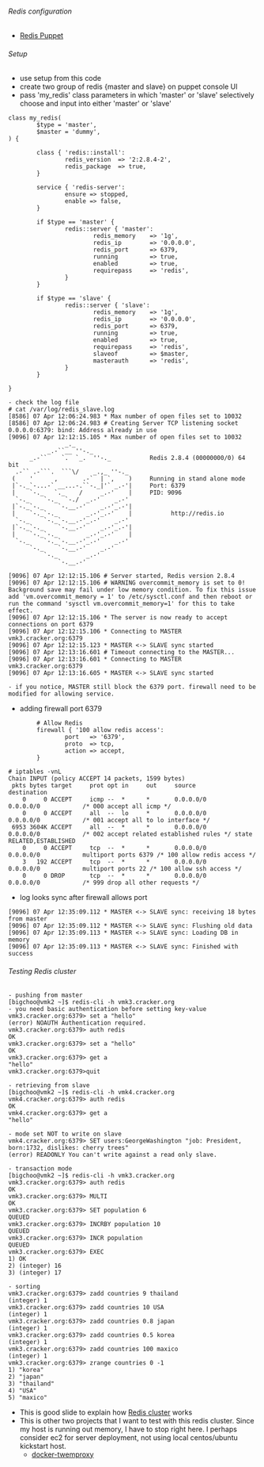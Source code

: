 ###### Redis configuration
  - [Redis Puppet](https://github.com/echocat/puppet-redis)
  
###### Setup
* use setup from this code 
* create two group of redis {master and slave} on puppet console UI
* pass 'my_redis' class parameters in which 'master' or 'slave' selectively choose and input into either 'master' or 'slave' 
```
class my_redis(
        $type = 'master',
        $master = 'dummy',
) {

        class { 'redis::install':
                redis_version  => '2:2.8.4-2',
                redis_package  => true,
        }

        service { 'redis-server':
                ensure => stopped,
                enable => false,
        }

        if $type == 'master' {
                redis::server { 'master':
                        redis_memory    => '1g',
                        redis_ip        => '0.0.0.0',
                        redis_port      => 6379,
                        running         => true,
                        enabled         => true,
                        requirepass     => 'redis',
                }
        }

        if $type == 'slave' {
                redis::server { 'slave':
                        redis_memory    => '1g',
                        redis_ip        => '0.0.0.0',
                        redis_port      => 6379,
                        running         => true,
                        enabled         => true,
                        requirepass     => 'redis',
                        slaveof         => $master,
                        masterauth      => 'redis',
                }
        }

}

- check the log file
# cat /var/log/redis_slave.log
[8586] 07 Apr 12:06:24.983 * Max number of open files set to 10032
[8586] 07 Apr 12:06:24.983 # Creating Server TCP listening socket 0.0.0.0:6379: bind: Address already in use
[9096] 07 Apr 12:12:15.105 * Max number of open files set to 10032
                _._
           _.-``__ ''-._
      _.-``    `.  `_.  ''-._           Redis 2.8.4 (00000000/0) 64 bit
  .-`` .-```.  ```\/    _.,_ ''-._
 (    '      ,       .-`  | `,    )     Running in stand alone mode
 |`-._`-...-` __...-.``-._|'` _.-'|     Port: 6379
 |    `-._   `._    /     _.-'    |     PID: 9096
  `-._    `-._  `-./  _.-'    _.-'
 |`-._`-._    `-.__.-'    _.-'_.-'|
 |    `-._`-._        _.-'_.-'    |           http://redis.io
  `-._    `-._`-.__.-'_.-'    _.-'
 |`-._`-._    `-.__.-'    _.-'_.-'|
 |    `-._`-._        _.-'_.-'    |
  `-._    `-._`-.__.-'_.-'    _.-'
      `-._    `-.__.-'    _.-'
          `-._        _.-'
              `-.__.-'

[9096] 07 Apr 12:12:15.106 # Server started, Redis version 2.8.4
[9096] 07 Apr 12:12:15.106 # WARNING overcommit_memory is set to 0! Background save may fail under low memory condition. To fix this issue add 'vm.overcommit_memory = 1' to /etc/sysctl.conf and then reboot or run the command 'sysctl vm.overcommit_memory=1' for this to take effect.
[9096] 07 Apr 12:12:15.106 * The server is now ready to accept connections on port 6379
[9096] 07 Apr 12:12:15.106 * Connecting to MASTER vmk3.cracker.org:6379
[9096] 07 Apr 12:12:15.123 * MASTER <-> SLAVE sync started
[9096] 07 Apr 12:13:16.601 # Timeout connecting to the MASTER...
[9096] 07 Apr 12:13:16.601 * Connecting to MASTER vmk3.cracker.org:6379
[9096] 07 Apr 12:13:16.605 * MASTER <-> SLAVE sync started

- if you notice, MASTER still block the 6379 port. firewall need to be modified for allowing service.
```
* adding firewall port 6379
```
        # Allow Redis
        firewall { '100 allow redis access':
                port   => '6379',
                proto  => tcp,
                action => accept,
        }
        
# iptables -vnL
Chain INPUT (policy ACCEPT 14 packets, 1599 bytes)
 pkts bytes target     prot opt in     out     source               destination
    0     0 ACCEPT     icmp --  *      *       0.0.0.0/0            0.0.0.0/0            /* 000 accept all icmp */
    0     0 ACCEPT     all  --  lo     *       0.0.0.0/0            0.0.0.0/0            /* 001 accept all to lo interface */
 6953 3604K ACCEPT     all  --  *      *       0.0.0.0/0            0.0.0.0/0            /* 002 accept related established rules */ state RELATED,ESTABLISHED
    0     0 ACCEPT     tcp  --  *      *       0.0.0.0/0            0.0.0.0/0            multiport ports 6379 /* 100 allow redis access */
    3   192 ACCEPT     tcp  --  *      *       0.0.0.0/0            0.0.0.0/0            multiport ports 22 /* 100 allow ssh access */
    0     0 DROP       tcp  --  *      *       0.0.0.0/0            0.0.0.0/0            /* 999 drop all other requests */
```
* log looks sync after firewall allows port
```
[9096] 07 Apr 12:35:09.112 * MASTER <-> SLAVE sync: receiving 18 bytes from master
[9096] 07 Apr 12:35:09.112 * MASTER <-> SLAVE sync: Flushing old data
[9096] 07 Apr 12:35:09.113 * MASTER <-> SLAVE sync: Loading DB in memory
[9096] 07 Apr 12:35:09.113 * MASTER <-> SLAVE sync: Finished with success
```
###### Testing Redis cluster
```
- pushing from master
[bigchoo@vmk2 ~]$ redis-cli -h vmk3.cracker.org
- you need basic authentication before setting key-value
vmk3.cracker.org:6379> set a "hello"
(error) NOAUTH Authentication required.
vmk3.cracker.org:6379> auth redis
OK
vmk3.cracker.org:6379> set a "hello"
OK
vmk3.cracker.org:6379> get a
"hello"
vmk3.cracker.org:6379>quit

- retrieving from slave
[bigchoo@vmk2 ~]$ redis-cli -h vmk4.cracker.org
vmk4.cracker.org:6379> auth redis
OK
vmk4.cracker.org:6379> get a
"hello"

- mode set NOT to write on slave
vmk4.cracker.org:6379> SET users:GeorgeWashington "job: President, born:1732, dislikes: cherry trees"
(error) READONLY You can't write against a read only slave.

- transaction mode
[bigchoo@vmk2 ~]$ redis-cli -h vmk3.cracker.org
vmk3.cracker.org:6379> auth redis
OK
vmk3.cracker.org:6379> MULTI
OK
vmk3.cracker.org:6379> SET population 6
QUEUED
vmk3.cracker.org:6379> INCRBY population 10
QUEUED
vmk3.cracker.org:6379> INCR population
QUEUED
vmk3.cracker.org:6379> EXEC
1) OK
2) (integer) 16
3) (integer) 17

- sorting
vmk3.cracker.org:6379> zadd countries 9 thailand
(integer) 1
vmk3.cracker.org:6379> zadd countries 10 USA
(integer) 1
vmk3.cracker.org:6379> zadd countries 0.8 japan
(integer) 1
vmk3.cracker.org:6379> zadd countries 0.5 korea
(integer) 1
vmk3.cracker.org:6379> zadd countries 100 maxico
(integer) 1
vmk3.cracker.org:6379> zrange countries 0 -1
1) "korea"
2) "japan"
3) "thailand"
4) "USA"
5) "maxico"
```
* This is good slide to explain how [Redis cluster](http://www.google.com/url?sa=t&rct=j&q=&esrc=s&source=web&cd=2&cad=rja&uact=8&ved=0CCUQFjAB&url=http%3A%2F%2Fredis.io%2Fpresentation%2FRedis_Cluster.pdf&ei=TDkkVbajH8OrogTpl4CACQ&usg=AFQjCNFgKv0Vvqs1wRFGz_Egx1wIotzMTg&sig2=Za00HII1Dw0xh9dUJxpVPg&bvm=bv.90237346,d.cGU) works
* This is other two projects that I want to test with this redis cluster. Since my host is running out memory, I have to stop right here. I perhaps consider ec2 for server deployment, not using local centos/ubuntu kickstart host.
  - [docker-twemproxy](https://github.com/jgoodall/docker-twemproxy)
  
